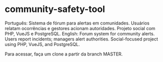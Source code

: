 # community-safety-tool
Português: Sistema de fórum para alertas em comunidades. Usuários relatam ocorrências e gestores acionam autoridades. Projeto social com PHP, VueJS e PostgreSQL.  English: Forum system for community alerts. Users report incidents; managers alert authorities. Social-focused project using PHP, VueJS, and PostgreSQL.

Para acessar, faça um clone a partir da branch MASTER.
